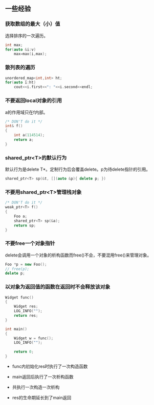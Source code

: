 ## 一些经验

### 获取数组的最大（小）值

选择排序的一次遍历。

```cpp
int max;
for(auto &i:v)
    max=max(i,max);
```

### 散列表的遍历

```cpp
unordered_map<int,int> ht;
for(auto i:ht)
    cout<<i.first<<": "<<i.second<<endl;
```

### 不要返回local对象的引用

a的作用域只在f内部。

```cpp
/* DON'T do it */
int& f()
{
    int a(114514);
    return a;
}
```

### shared_ptr\<T\>的默认行为

默认行为是delete T\*。定制行为后会覆盖delete。p为待delete指针的引用。

```cpp
shared_ptr<T> sp(&t, [](auto &p){ delete p; })
```

### 不要用shared_ptr\<T\>管理栈对象

```cpp
/* DON'T do it */
weak_ptr<T> f()
{
    Foo a;
    shared_ptr<T> sp(&a);
    return sp;
}
```

### 不要free一个对象指针

delete会调用一个对象的析构函数而free()不会，不要混用free()来管理对象。

```cpp
Foo *p = new Foo();
// free(p);
delete p;
```

### 以对象为返回值的函数在返回时不会释放该对象

```cpp
Widget func() 
{
    Widget res;
    LOG_INFO("");
    return res;
}

int main() 
{
    Widget w = func();
    LOG_INFO("");
    
    return 0;
}
```

- func内初始化res时执行了一次构造函数
- main返回后执行了一次析构函数
- 共执行一次构造一次析构

- res的生命期延长到了main返回
